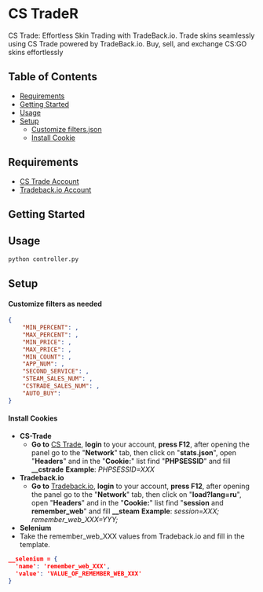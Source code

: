 # CS TradeR
CS Trade: Effortless Skin Trading with TradeBack.io. Trade skins seamlessly using CS Trade powered by TradeBack.io. Buy, sell, and exchange CS:GO skins effortlessly

## Table of Contents
* [Requirements](#requirements)
* [Getting Started](#getting-started)
* [Usage](#usage)
* [Setup](#setup)
  * [Customize filters.json](#customize-filters-as-needed)
  * [Install Cookie](#install-cookies)

## Requirements
* [CS Trade Account](https://cs.trade/)
* [Tradeback.io Account](https://tradeback.io/ru)


## Getting Started
## Usage
```python
python controller.py
```
## Setup
#### Customize filters as needed
```json
{
    "MIN_PERCENT": ,
    "MAX_PERCENT": ,
    "MIN_PRICE": ,
    "MAX_PRICE": ,
    "MIN_COUNT": ,
    "APP_NUM": ,
    "SECOND_SERVICE": ,
    "STEAM_SALES_NUM": ,
    "CSTRADE_SALES_NUM": ,
    "AUTO_BUY": 
}
```
#### Install Cookies
* **CS-Trade** 
  * **Go to** [CS Trade](https://cs.trade/), **login** to your account, **press F12**, after opening the panel go to the "**Network**" tab, then click on "**stats.json**", open "**Headers**" and in the "**Cookie:**" list find "**PHPSESSID**" and fill **__cstrade** 
**Example**: *PHPSESSID=XXX*
* **Tradeback.io**
  * **Go to** [Tradeback.io](https://tradeback.io/), **login** to your account, **press F12**, after opening the panel go to the "**Network**" tab, then click on "**load?lang=ru**", open "**Headers**" and in the "**Cookie:**" list find "**session** and **remember_web**"  and fill **__steam** 
**Example**: *session=XXX; remember_web_XXX=YYY;*
*  **Selenium**
  * Take the remember_web_XXX values from Tradeback.io and fill in the template. 
```json
__selenium = {
  'name': 'remember_web_XXX',
  'value': 'VALUE_OF_REMEMBER_WEB_XXX'
}
```
